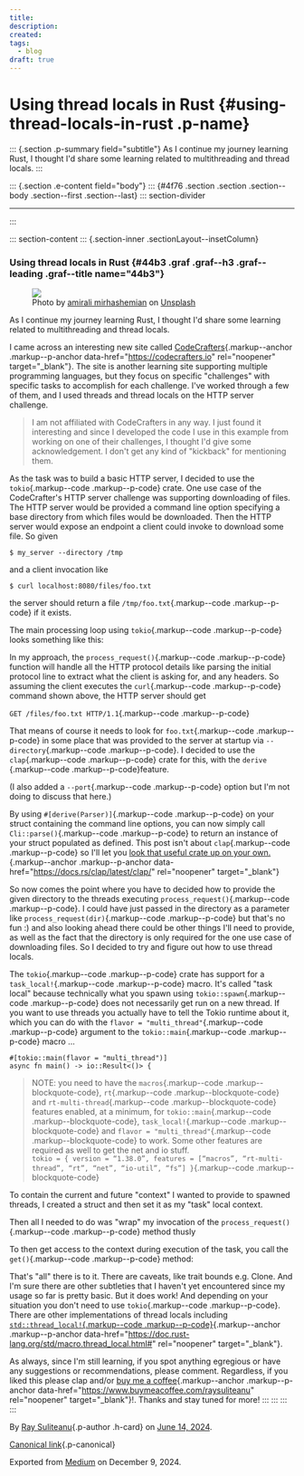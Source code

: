 ```yaml
---
title: 
description: 
created: 
tags:
  - blog
draft: true
---
```


<div>

# Using thread locals in Rust {#using-thread-locals-in-rust .p-name}

</div>

::: {.section .p-summary field="subtitle"}
As I continue my journey learning Rust, I thought I'd share some
learning related to multithreading and thread locals.
:::

::: {.section .e-content field="body"}
::: {#4f76 .section .section .section--body .section--first .section--last}
::: section-divider

------------------------------------------------------------------------
:::

::: section-content
::: {.section-inner .sectionLayout--insetColumn}
### Using thread locals in Rust {#44b3 .graf .graf--h3 .graf--leading .graf--title name="44b3"}

<figure id="ace9" class="graf graf--figure graf-after--h3">
<img src="https://cdn-images-1.medium.com/max/800/0*dtrWxlnQv4MuMq0y"
class="graf-image" data-image-id="0*dtrWxlnQv4MuMq0y" data-width="5360"
data-height="3572" data-unsplash-photo-id="hTeYcjviZ-s"
data-is-featured="true" />
<figcaption>Photo by <a
href="https://unsplash.com/@amir_v_ali?utm_source=medium&amp;utm_medium=referral"
class="markup--anchor markup--figure-anchor"
data-href="https://unsplash.com/@amir_v_ali?utm_source=medium&amp;utm_medium=referral"
rel="photo-creator noopener" target="_blank">amirali mirhashemian</a>
on <a
href="https://unsplash.com?utm_source=medium&amp;utm_medium=referral"
class="markup--anchor markup--figure-anchor"
data-href="https://unsplash.com?utm_source=medium&amp;utm_medium=referral"
rel="photo-source noopener" target="_blank">Unsplash</a></figcaption>
</figure>

As I continue my journey learning Rust, I thought I'd share some
learning related to multithreading and thread locals.

I came across an interesting new site called
[CodeCrafters](https://codecrafters.io){.markup--anchor
.markup--p-anchor data-href="https://codecrafters.io" rel="noopener"
target="_blank"}. The site is another learning site supporting multiple
programming languages, but they focus on specific "challenges" with
specific tasks to accomplish for each challenge. I've worked through a
few of them, and I used threads and thread locals on the HTTP server
challenge.

> I am not affiliated with CodeCrafters in any way. I just found it
> interesting and since I developed the code I use in this example from
> working on one of their challenges, I thought I'd give some
> acknowledgement. I don't get any kind of "kickback" for mentioning
> them.

As the task was to build a basic HTTP server, I decided to use the
`tokio`{.markup--code .markup--p-code} crate. One use case of the
CodeCrafter's HTTP server challenge was supporting downloading of files.
The HTTP server would be provided a command line option specifying a
base directory from which files would be downloaded. Then the HTTP
server would expose an endpoint a client could invoke to download some
file. So given

``` {#45ec .graf .graf--pre .graf-after--p .graf--preV2 code-block-mode="1" spellcheck="false" code-block-lang="shell"}
$ my_server --directory /tmp
```

and a client invocation like

``` {#056d .graf .graf--pre .graf-after--p .graf--preV2 code-block-mode="1" spellcheck="false" code-block-lang="shell"}
$ curl localhost:8080/files/foo.txt
```

the server should return a file `/tmp/foo.txt`{.markup--code
.markup--p-code} if it exists.

The main processing loop using `tokio`{.markup--code .markup--p-code}
looks something like this:

<figure id="3f2f" class="graf graf--figure graf--iframe graf-after--p">

</figure>

In my approach, the `process_request()`{.markup--code .markup--p-code}
function will handle all the HTTP protocol details like parsing the
initial protocol line to extract what the client is asking for, and any
headers. So assuming the client executes the `curl`{.markup--code
.markup--p-code} command shown above, the HTTP server should get

`GET /files/foo.txt HTTP/1.1`{.markup--code .markup--p-code}

That means of course it needs to look for `foo.txt`{.markup--code
.markup--p-code} in some place that was provided to the server at
startup via `--directory`{.markup--code .markup--p-code}. I decided to
use the `clap`{.markup--code .markup--p-code} crate for this, with the
`derive `{.markup--code .markup--p-code}feature.

<figure id="e87a" class="graf graf--figure graf--iframe graf-after--p">

</figure>

(I also added a `--port`{.markup--code .markup--p-code} option but I'm
not doing to discuss that here.)

By using `#[derive(Parser)]`{.markup--code .markup--p-code} on your
struct containing the command line options, you can now simply call
`Cli::parse()`{.markup--code .markup--p-code} to return an instance of
your struct populated as defined. This post isn't about
`clap`{.markup--code .markup--p-code} so I'll let you [look that useful
crate up on your
own.](https://docs.rs/clap/latest/clap/){.markup--anchor
.markup--p-anchor data-href="https://docs.rs/clap/latest/clap/"
rel="noopener" target="_blank"}

So now comes the point where you have to decided how to provide the
given directory to the threads executing
`process_request()`{.markup--code .markup--p-code}. I could have just
passed in the directory as a parameter like
`process_request(dir)`{.markup--code .markup--p-code} but that's no
fun :) and also looking ahead there could be other things I'll need to
provide, as well as the fact that the directory is only required for the
one use case of downloading files. So I decided to try and figure out
how to use thread locals.

The `tokio`{.markup--code .markup--p-code} crate has support for a
`task_local!`{.markup--code .markup--p-code} macro. It's called "task
local" because technically what you spawn using
`tokio::spawn`{.markup--code .markup--p-code} does not necessarily get
run on a new thread. If you want to use threads you actually have to
tell the Tokio runtime about it, which you can do with the
`flavor = "multi_thread"`{.markup--code .markup--p-code} argument to the
`tokio::main`{.markup--code .markup--p-code} macro ...

``` {#9b50 .graf .graf--pre .graf-after--p .graf--preV2 code-block-mode="1" spellcheck="false" code-block-lang="rust"}
#[tokio::main(flavor = "multi_thread")]
async fn main() -> io::Result<()> { 
```

> NOTE: you need to have the `macros`{.markup--code
> .markup--blockquote-code}, `rt`{.markup--code
> .markup--blockquote-code} and `rt-multi-thread`{.markup--code
> .markup--blockquote-code} features enabled, at a minimum, for
> `tokio::main`{.markup--code .markup--blockquote-code},
> `task_local!`{.markup--code .markup--blockquote-code} and
> `flavor = "multi_thread"`{.markup--code .markup--blockquote-code} to
> work. Some other features are required as well to get the net and io
> stuff.\
> `tokio = { version = “1.38.0”, features = [“macros”, “rt-multi-thread”, “rt”, “net”, “io-util”, “fs”] }`{.markup--code
> .markup--blockquote-code}

To contain the current and future "context" I wanted to provide to
spawned threads, I created a struct and then set it as my "task" local
context.

<figure id="7845" class="graf graf--figure graf--iframe graf-after--p">

</figure>

Then all I needed to do was "wrap" my invocation of the
`process_request()`{.markup--code .markup--p-code} method thusly

<figure id="7577" class="graf graf--figure graf--iframe graf-after--p">

</figure>

To then get access to the context during execution of the task, you call
the `get()`{.markup--code .markup--p-code} method:

<figure id="21b1" class="graf graf--figure graf--iframe graf-after--p">

</figure>

That's "all" there is to it. There are caveats, like trait bounds e.g.
Clone. And I'm sure there are other subtleties that I haven't yet
encountered since my usage so far is pretty basic. But it does work! And
depending on your situation you don't need to use `tokio`{.markup--code
.markup--p-code}. There are other implementations of thread locals
including [`std::thread_local!`{.markup--code
.markup--p-code}](https://doc.rust-lang.org/std/macro.thread_local.html#){.markup--anchor
.markup--p-anchor
data-href="https://doc.rust-lang.org/std/macro.thread_local.html#"
rel="noopener" target="_blank"}.

As always, since I'm still learning, if you spot anything egregious or
have any suggestions or recommendations, please comment. Regardless, if
you liked this please clap and/or [buy me a
coffee](https://www.buymeacoffee.com/raysuliteanu){.markup--anchor
.markup--p-anchor data-href="https://www.buymeacoffee.com/raysuliteanu"
rel="noopener" target="_blank"}!. Thanks and stay tuned for more!
:::
:::
:::
:::

By [Ray Suliteanu](https://medium.com/@raysuliteanu){.p-author .h-card}
on [June 14, 2024](https://medium.com/p/b687aafbdc46).

[Canonical
link](https://medium.com/@raysuliteanu/using-thread-locals-in-rust-b687aafbdc46){.p-canonical}

Exported from [Medium](https://medium.com) on December 9, 2024.
